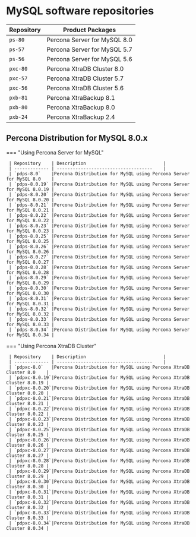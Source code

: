 # MySQL software repositories

| Repository    | Product Packages                |
| ----------    | ------------------------------- |
| `ps-80`       | Percona Server for MySQL 8.0    |
| `ps-57`       | Percona Server for MySQL 5.7    |
| `ps-56`       | Percona Server for MySQL 5.6    |
| `pxc-80`      | Percona XtraDB Cluster 8.0      |
| `pxc-57`      | Percona XtraDB Cluster 5.7      |
| `pxc-56`      | Percona XtraDB Cluster 5.6      |
| `pxb-81`      | Percona XtraBackup 8.1          |
| `pxb-80`      | Percona XtraBackup 8.0          |
| `pxb-24`      | Percona XtraBackup 2.4          |

## Percona Distribution for MySQL 8.0.x

=== "Using Percona Server for MySQL"

     | Repository    | Description                             |
     | ------------- | ------------------------------------    |
     | `pdps-8.0`    |Percona Distribution for MySQL using Percona Server for MySQL 8.0    |
     | `pdps-8.0.19` |Percona Distribution for MySQL using Percona Server for MySQL 8.0.19 |
     | `pdps-8.0.20` |Percona Distribution for MySQL using Percona Server for MySQL 8.0.20 |
     | `pdps-8.0.21` |Percona Distribution for MySQL using Percona Server for MySQL 8.0.21 |
     | `pdps-8.0.22` |Percona Distribution for MySQL using Percona Server for MySQL 8.0.22 |
     | `pdps-8.0.23` |Percona Distribution for MySQL using Percona Server for MySQL 8.0.23 |
     | `pdps-8.0.25` |Percona Distribution for MySQL using Percona Server for MySQL 8.0.25 |
     | `pdps-8.0.26` |Percona Distribution for MySQL using Percona Server for MySQL 8.0.26 |
     | `pdps-8.0.27` |Percona Distribution for MySQL using Percona Server for MySQL 8.0.27 |
     | `pdps-8.0.28` |Percona Distribution for MySQL using Percona Server for MySQL 8.0.28 |
     | `pdps-8.0.29` |Percona Distribution for MySQL using Percona Server for MySQL 8.0.29 |
     | `pdps-8.0.30` |Percona Distribution for MySQL using Percona Server for MySQL 8.0.30 |
     | `pdps-8.0.31` |Percona Distribution for MySQL using Percona Server for MySQL 8.0.31 |
     | `pdps-8.0.32` |Percona Distribution for MySQL using Percona Server for MySQL 8.0.32 |
     | `pdps-8.0.33` |Percona Distribution for MySQL using Percona Server for MySQL 8.0.33 |
     | `pdps-8.0.34` |Percona Distribution for MySQL using Percona Server for MySQL 8.0.34 |

=== "Using Percona XtraDB Cluster"

     | Repository    | Description                             |
     | ------------- | ------------------------------------    |
     | `pdpxc-8.0`   |Percona Distribution for MySQL using Percona XtraDB Cluster 8.0    |
     | `pdpxc-8.0.19`|Percona Distribution for MySQL using Percona XtraDB Cluster 8.0.19 |
     | `pdpxc-8.0.20`|Percona Distribution for MySQL using Percona XtraDB Cluster 8.0.20 |
     | `pdpxc-8.0.21`|Percona Distribution for MySQL using Percona XtraDB Cluster 8.0.21 |
     | `pdpxc-8.0.22`|Percona Distribution for MySQL using Percona XtraDB Cluster 8.0.22 |
     | `pdpxc-8.0.23`|Percona Distribution for MySQL using Percona XtraDB Cluster 8.0.23 |
     | `pdpxc-8.0.25`|Percona Distribution for MySQL using Percona XtraDB Cluster 8.0.25 |
     | `pdpxc-8.0.26`|Percona Distribution for MySQL using Percona XtraDB Cluster 8.0.26 |
     | `pdpxc-8.0.27`|Percona Distribution for MySQL using Percona XtraDB Cluster 8.0.27 |
     | `pdpxc-8.0.28`|Percona Distribution for MySQL using Percona XtraDB Cluster 8.0.28 |
     | `pdpxc-8.0.29`|Percona Distribution for MySQL using Percona XtraDB Cluster 8.0.29 |
     | `pdpxc-8.0.30`|Percona Distribution for MySQL using Percona XtraDB Cluster 8.0.30 |
     | `pdpxc-8.0.31`|Percona Distribution for MySQL using Percona XtraDB Cluster 8.0.31 |
     | `pdpxc-8.0.32`|Percona Distribution for MySQL using Percona XtraDB Cluster 8.0.32 |
     | `pdpxc-8.0.33`|Percona Distribution for MySQL using Percona XtraDB Cluster 8.0.33 |
     | `pdpxc-8.0.34`|Percona Distribution for MySQL using Percona XtraDB Cluster 8.0.34 |